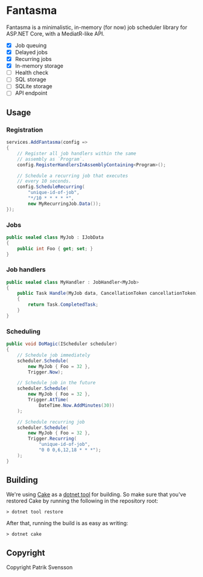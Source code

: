 # Fantasma

Fantasma is a minimalistic, in-memory (for now) job scheduler library for ASP.NET Core, with a MediatR-like API.

- [x] Job queuing
- [x] Delayed jobs
- [x] Recurring jobs
- [x] In-memory storage
- [ ] Health check
- [ ] SQL storage
- [ ] SQLite storage
- [ ] API endpoint

## Usage

### Registration

```csharp
services.AddFantasma(config => 
{
    // Register all job handlers within the same 
    // assembly as `Program`.
    config.RegisterHandlersInAssemblyContaining<Program>();

    // Schedule a recurring job that executes 
    // every 10 seconds.
    config.ScheduleRecurring(
        "unique-id-of-job", 
        "*/10 * * * * *", 
        new MyRecurringJob.Data());
});
```

### Jobs

```csharp
public sealed class MyJob : IJobData
{
    public int Foo { get; set; }
}
```

### Job handlers

```csharp
public sealed class MyHandler : JobHandler<MyJob>
{
    public Task Handle(MyJob data, CancellationToken cancellationToken)
    {
        return Task.CompletedTask;
    }
}
```

### Scheduling

```csharp
public void DoMagic(IScheduler scheduler)
{
    // Schedule job immediately
    scheduler.Schedule(
        new MyJob { Foo = 32 },
        Trigger.Now);

    // Schedule job in the future
    scheduler.Schedule(
        new MyJob { Foo = 32 },
        Trigger.AtTime(
            DateTime.Now.AddMinutes(30))
    );

    // Schedule recurring job
    scheduler.Schedule(
        new MyJob { Foo = 32 },
        Trigger.Recurring(
            "unique-id-of-job",
            "0 0 0,6,12,18 * * *");
    );
}
```

## Building

We're using [Cake](https://github.com/cake-build/cake) as a 
[dotnet tool](https://docs.microsoft.com/en-us/dotnet/core/tools/global-tools) 
for building. So make sure that you've restored Cake by running 
the following in the repository root:

```
> dotnet tool restore
```

After that, running the build is as easy as writing:

```
> dotnet cake
```

## Copyright

Copyright Patrik Svensson